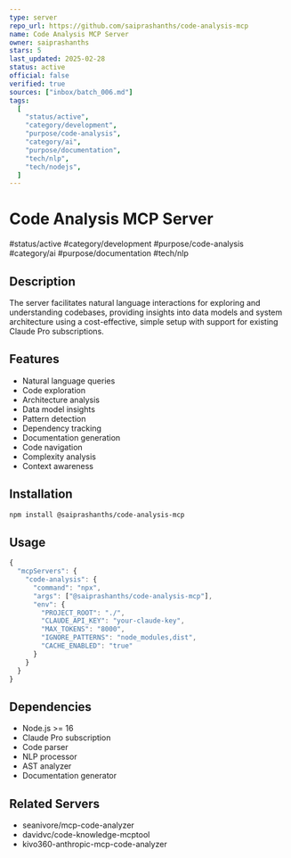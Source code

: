 ```yaml
---
type: server
repo_url: https://github.com/saiprashanths/code-analysis-mcp
name: Code Analysis MCP Server
owner: saiprashanths
stars: 5
last_updated: 2025-02-28
status: active
official: false
verified: true
sources: ["inbox/batch_006.md"]
tags:
  [
    "status/active",
    "category/development",
    "purpose/code-analysis",
    "category/ai",
    "purpose/documentation",
    "tech/nlp",
    "tech/nodejs",
  ]
---
```


# Code Analysis MCP Server

#status/active #category/development #purpose/code-analysis #category/ai #purpose/documentation #tech/nlp

## Description

The server facilitates natural language interactions for exploring and understanding codebases, providing insights into data models and system architecture using a cost-effective, simple setup with support for existing Claude Pro subscriptions.

## Features

- Natural language queries
- Code exploration
- Architecture analysis
- Data model insights
- Pattern detection
- Dependency tracking
- Documentation generation
- Code navigation
- Complexity analysis
- Context awareness

## Installation

```bash
npm install @saiprashanths/code-analysis-mcp
```

## Usage

```javascript
{
  "mcpServers": {
    "code-analysis": {
      "command": "npx",
      "args": ["@saiprashanths/code-analysis-mcp"],
      "env": {
        "PROJECT_ROOT": "./",
        "CLAUDE_API_KEY": "your-claude-key",
        "MAX_TOKENS": "8000",
        "IGNORE_PATTERNS": "node_modules,dist",
        "CACHE_ENABLED": "true"
      }
    }
  }
}
```

## Dependencies

- Node.js >= 16
- Claude Pro subscription
- Code parser
- NLP processor
- AST analyzer
- Documentation generator

## Related Servers

- seanivore/mcp-code-analyzer
- davidvc/code-knowledge-mcptool
- kivo360-anthropic-mcp-code-analyzer
